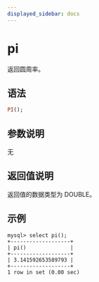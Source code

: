 ```yaml
---
displayed_sidebar: docs
---
```


# pi



返回圆周率。

## 语法

```Haskell
PI();
```

## 参数说明

无

## 返回值说明

返回值的数据类型为 DOUBLE。

## 示例

```Plain Text
mysql> select pi();
+-------------------+
| pi()              |
+-------------------+
| 3.141592653589793 |
+-------------------+
1 row in set (0.00 sec)
```